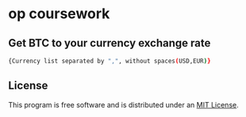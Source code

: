 # op coursework

## Get BTC to your currency exchange rate 
```bash 
{Currency list separated by ",", without spaces(USD,EUR)}
```

## License
This program is free software and is distributed under an [MIT License](https://github.com/MrPaschenko/op-coursework/blob/master/LICENSE).
